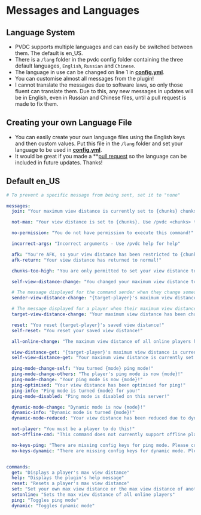 # Messages and Languages


## Language System
- PVDC supports multiple languages and can easily be switched between them. The default is en_US.
- There is a `/lang` folder in the pvdc config folder containing the three default languages, `English`, `Russian` and `Chinese`.
- The language in use can be changed on line 1 in **[config.yml](./config.yml.md)**.
- You can customise almost all messages from the plugin!
- I cannot translate the messages due to software laws, so only those fluent can translate them. Due to this, any new messages in updates will be in English, even in Russian and Chinese files, until a pull request is made to fix them.

## Creating your own Language File
- You can easily create your own language files using the English keys and then custom values. Put this file in the `/lang` folder and set your language to be used in **[config.yml](./config.yml.md)**.
- It would be great if you made a **[pull request](https://github.com/Wyzebb/PlayerViewDistanceController/pulls) so the language can be included in future updates. Thanks!

## Default en_US
```yaml title="/PlayerViewDistanceController/lang/en_US.yml"
# To prevent a specific message from being sent, set it to "none"

messages:
  join: "Your maximum view distance is currently set to {chunks} chunks"

  not-max: "Your view distance is set to {chunks}. Use /pvdc <chunks> to alter this to a max of {maxChunks} for this world! Use /pvdc reset to max your view distance globally."

  no-permission: "You do not have permission to execute this command!"

  incorrect-args: "Incorrect arguments - Use /pvdc help for help"

  afk: "You're AFK, so your view distance has been restricted to {chunks} chunks!"
  afk-return: "Your view distance has returned to normal!"

  chunks-too-high: "You are only permitted to set your view distance to a maximum of {chunks} chunks!"

  self-view-distance-change: "You changed your maximum view distance to {chunks} chunks"

  # The message displayed for the command sender when they change someone else's maximum view distance
  sender-view-distance-change: "{target-player}'s maximum view distance was changed to {chunks} chunks"

  # The message displayed for a player when their maximum view distance has been changed
  target-view-distance-change: "Your maximum view distance has been changed to {chunks} chunks"

  reset: "You reset {target-player}'s saved view distance!"
  self-reset: "You reset your saved view distance!"

  all-online-change: "The maximum view distance of all online players has been set to {chunks} chunks"

  view-distance-get: "{target-player}'s maximum view distance is currently set to {chunks} chunks"
  self-view-distance-get: "Your maximum view distance is currently set to {chunks} chunks"

  ping-mode-change-self: "You turned {mode} ping mode!"
  ping-mode-change-others: "The player's ping mode is now {mode}!"
  ping-mode-change: "Your ping mode is now {mode}!"
  ping-optimised: "Your view distance has been optimised for ping!"
  ping-info: "Ping mode is turned {mode} for you!"
  ping-mode-disabled: "Ping mode is disabled on this server!"

  dynamic-mode-change: "Dynamic mode is now {mode}!"
  dynamic-info: "Dynamic mode is turned {mode}!"
  dynamic-mode-reduced: "Your view distance has been reduced due to dynamic mode!"

  not-player: "You must be a player to do this!"
  not-offline-cmd: "This command does not currently support offline players!"

  no-keys-ping: "There are missing config keys for ping mode. Please contact the server admin!"
  no-keys-dynamic: "There are missing config keys for dynamic mode. Please contact the server admin!"


commands:
  get: "Displays a player's max view distance"
  help: "Displays the plugin's help message"
  reset: "Resets a player's max view distance"
  set: "Set your own max view distance or the max view distance of another player"
  setonline: "Sets the max view distance of all online players"
  ping: "Toggles ping mode"
  dynamic: "Toggles dynamic mode"
```